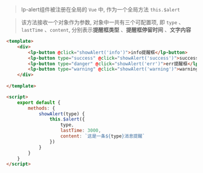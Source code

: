 >lp-alert组件被注册在全局的 `Vue` 中, 作为一个全局方法 `this.$alert`

>该方法接收一个对象作为参数, 对象中一共有三个可配置项, 即 `type` 、`lastTime` 、`content`, 分别表示**提醒框类型** 、**提醒框停留时间** 、**文字内容**

```html
<template>
    <div>
        <lp-button @click="showAlert('info')">info提醒框</lp-button>
        <lp-button type="success" @click="showAlert('success')">success提醒框</lp-button>
        <lp-button type="danger" @click="showAlert('err')">err提醒框</lp-button>
        <lp-button type="warning" @click="showAlert('warning')">warning提醒框</lp-button>
    </div>
    
</template>

<script>
    export default {
        methods: {
            showAlert(type) {
                this.$alert({
                    type,
                    lastTime: 3000,
                    content: `这是一条${type}消息提醒`
                })
            }
        }
    }
</script>
```